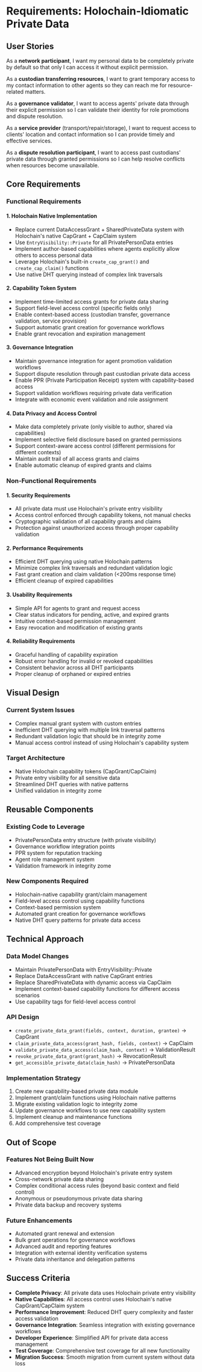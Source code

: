 # Requirements: Holochain-Idiomatic Private Data

## User Stories

As a **network participant**, I want my personal data to be completely private by default so that only I can access it without explicit permission.

As a **custodian transferring resources**, I want to grant temporary access to my contact information to other agents so they can reach me for resource-related matters.

As a **governance validator**, I want to access agents' private data through their explicit permission so I can validate their identity for role promotions and dispute resolution.

As a **service provider** (transport/repair/storage), I want to request access to clients' location and contact information so I can provide timely and effective services.

As a **dispute resolution participant**, I want to access past custodians' private data through granted permissions so I can help resolve conflicts when resources become unavailable.

## Core Requirements

### Functional Requirements

#### 1. Holochain Native Implementation
- Replace current DataAccessGrant + SharedPrivateData system with Holochain's native CapGrant + CapClaim system
- Use `EntryVisibility::Private` for all PrivatePersonData entries
- Implement author-based capabilities where agents explicitly allow others to access personal data
- Leverage Holochain's built-in `create_cap_grant()` and `create_cap_claim()` functions
- Use native DHT querying instead of complex link traversals

#### 2. Capability Token System
- Implement time-limited access grants for private data sharing
- Support field-level access control (specific fields only)
- Enable context-based access (custodian transfer, governance validation, service provision)
- Support automatic grant creation for governance workflows
- Enable grant revocation and expiration management

#### 3. Governance Integration
- Maintain governance integration for agent promotion validation workflows
- Support dispute resolution through past custodian private data access
- Enable PPR (Private Participation Receipt) system with capability-based access
- Support validation workflows requiring private data verification
- Integrate with economic event validation and role assignment

#### 4. Data Privacy and Access Control
- Make data completely private (only visible to author, shared via capabilities)
- Implement selective field disclosure based on granted permissions
- Support context-aware access control (different permissions for different contexts)
- Maintain audit trail of all access grants and claims
- Enable automatic cleanup of expired grants and claims

### Non-Functional Requirements

#### 1. Security Requirements
- All private data must use Holochain's private entry visibility
- Access control enforced through capability tokens, not manual checks
- Cryptographic validation of all capability grants and claims
- Protection against unauthorized access through proper capability validation

#### 2. Performance Requirements
- Efficient DHT querying using native Holochain patterns
- Minimize complex link traversals and redundant validation logic
- Fast grant creation and claim validation (<200ms response time)
- Efficient cleanup of expired capabilities

#### 3. Usability Requirements
- Simple API for agents to grant and request access
- Clear status indicators for pending, active, and expired grants
- Intuitive context-based permission management
- Easy revocation and modification of existing grants

#### 4. Reliability Requirements
- Graceful handling of capability expiration
- Robust error handling for invalid or revoked capabilities
- Consistent behavior across all DHT participants
- Proper cleanup of orphaned or expired entries

## Visual Design

### Current System Issues
- Complex manual grant system with custom entries
- Inefficient DHT querying with multiple link traversal patterns
- Redundant validation logic that should be in integrity zome
- Manual access control instead of using Holochain's capability system

### Target Architecture
- Native Holochain capability tokens (CapGrant/CapClaim)
- Private entry visibility for all sensitive data
- Streamlined DHT queries with native patterns
- Unified validation in integrity zome

## Reusable Components

### Existing Code to Leverage
- PrivatePersonData entry structure (with private visibility)
- Governance workflow integration points
- PPR system for reputation tracking
- Agent role management system
- Validation framework in integrity zome

### New Components Required
- Holochain-native capability grant/claim management
- Field-level access control using capability functions
- Context-based permission system
- Automated grant creation for governance workflows
- Native DHT query patterns for private data access

## Technical Approach

### Data Model Changes
- Maintain PrivatePersonData with EntryVisibility::Private
- Replace DataAccessGrant with native CapGrant entries
- Replace SharedPrivateData with dynamic access via CapClaim
- Implement context-based capability functions for different access scenarios
- Use capability tags for field-level access control

### API Design
- `create_private_data_grant(fields, context, duration, grantee)` -> CapGrant
- `claim_private_data_access(grant_hash, fields, context)` -> CapClaim
- `validate_private_data_access(claim_hash, context)` -> ValidationResult
- `revoke_private_data_grant(grant_hash)` -> RevocationResult
- `get_accessible_private_data(claim_hash)` -> PrivatePersonData

### Implementation Strategy
1. Create new capability-based private data module
2. Implement grant/claim functions using Holochain native patterns
3. Migrate existing validation logic to integrity zome
4. Update governance workflows to use new capability system
5. Implement cleanup and maintenance functions
6. Add comprehensive test coverage

## Out of Scope

### Features Not Being Built Now
- Advanced encryption beyond Holochain's private entry system
- Cross-network private data sharing
- Complex conditional access rules (beyond basic context and field control)
- Anonymous or pseudonymous private data sharing
- Private data backup and recovery systems

### Future Enhancements
- Automated grant renewal and extension
- Bulk grant operations for governance workflows
- Advanced audit and reporting features
- Integration with external identity verification systems
- Private data inheritance and delegation patterns

## Success Criteria

- **Complete Privacy**: All private data uses Holochain private entry visibility
- **Native Capabilities**: All access control uses Holochain's native CapGrant/CapClaim system
- **Performance Improvement**: Reduced DHT query complexity and faster access validation
- **Governance Integration**: Seamless integration with existing governance workflows
- **Developer Experience**: Simplified API for private data access management
- **Test Coverage**: Comprehensive test coverage for all new functionality
- **Migration Success**: Smooth migration from current system without data loss